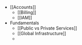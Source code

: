 - [[Accounts]]
	- [[Billing]]
	- [[IAM]]
- Fundamentals
	- [[Public vs Private Services]]
	- [[Global Infrastructure]]
	- 